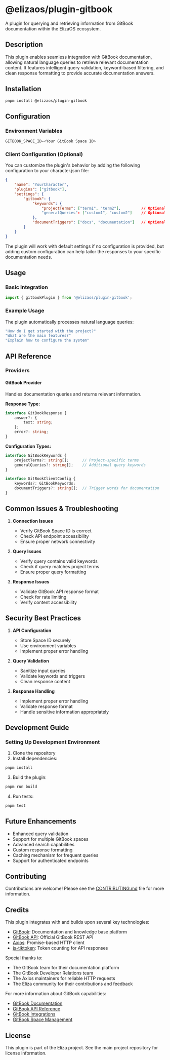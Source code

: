 # @elizaos/plugin-gitbook

A plugin for querying and retrieving information from GitBook documentation within the ElizaOS ecosystem.

## Description

This plugin enables seamless integration with GitBook documentation, allowing natural language queries to retrieve relevant documentation content. It features intelligent query validation, keyword-based filtering, and clean response formatting to provide accurate documentation answers.

## Installation

```bash
pnpm install @elizaos/plugin-gitbook
```

## Configuration

### Environment Variables
```typescript
GITBOOK_SPACE_ID=<Your GitBook Space ID>
```

### Client Configuration (Optional)
You can customize the plugin's behavior by adding the following configuration to your character.json file:
```json
{
    "name": "YourCharacter",
    "plugins": ["gitbook"],
    "settings": {
        "gitbook": {
            "keywords": {
                "projectTerms": ["term1", "term2"],         // Optional: Project-specific terms to match
                "generalQueries": ["custom1", "custom2"]    // Optional: Additional query keywords
            },
            "documentTriggers": ["docs", "documentation"]   // Optional: Trigger words for documentation
        }
    }
}
```

The plugin will work with default settings if no configuration is provided, but adding custom configuration can help tailor the responses to your specific documentation needs.

## Usage

### Basic Integration

```typescript
import { gitbookPlugin } from '@elizaos/plugin-gitbook';
```

### Example Usage

The plugin automatically processes natural language queries:

```typescript
"How do I get started with the project?"
"What are the main features?"
"Explain how to configure the system"
```

## API Reference

### Providers

#### GitBook Provider

Handles documentation queries and returns relevant information.

**Response Type:**
```typescript
interface GitBookResponse {
    answer?: {
        text: string;
    };
    error?: string;
}
```

**Configuration Types:**
```typescript
interface GitBookKeywords {
    projectTerms?: string[];      // Project-specific terms
    generalQueries?: string[];    // Additional query keywords
}

interface GitBookClientConfig {
    keywords?: GitBookKeywords;
    documentTriggers?: string[];  // Trigger words for documentation
}
```

## Common Issues & Troubleshooting

1. **Connection Issues**
   - Verify GitBook Space ID is correct
   - Check API endpoint accessibility
   - Ensure proper network connectivity

2. **Query Issues**
   - Verify query contains valid keywords
   - Check if query matches project terms
   - Ensure proper query formatting

3. **Response Issues**
   - Validate GitBook API response format
   - Check for rate limiting
   - Verify content accessibility

## Security Best Practices

1. **API Configuration**
   - Store Space ID securely
   - Use environment variables
   - Implement proper error handling

2. **Query Validation**
   - Sanitize input queries
   - Validate keywords and triggers
   - Clean response content

3. **Response Handling**
   - Implement proper error handling
   - Validate response format
   - Handle sensitive information appropriately

## Development Guide

### Setting Up Development Environment

1. Clone the repository
2. Install dependencies:

```bash
pnpm install
```

3. Build the plugin:

```bash
pnpm run build
```

4. Run tests:

```bash
pnpm test
```

## Future Enhancements

- Enhanced query validation
- Support for multiple GitBook spaces
- Advanced search capabilities
- Custom response formatting
- Caching mechanism for frequent queries
- Support for authenticated endpoints

## Contributing

Contributions are welcome! Please see the [CONTRIBUTING.md](CONTRIBUTING.md) file for more information.

## Credits

This plugin integrates with and builds upon several key technologies:

- [GitBook](https://www.gitbook.com/): Documentation and knowledge base platform
- [GitBook API](https://developer.gitbook.com/): Official GitBook REST API
- [Axios](https://axios-http.com/): Promise-based HTTP client
- [js-tiktoken](https://github.com/dqbd/tiktoken): Token counting for API responses

Special thanks to:
- The GitBook team for their documentation platform
- The GitBook Developer Relations team
- The Axios maintainers for reliable HTTP requests
- The Eliza community for their contributions and feedback

For more information about GitBook capabilities:
- [GitBook Documentation](https://docs.gitbook.com/)
- [GitBook API Reference](https://developer.gitbook.com/reference)
- [GitBook Integrations](https://docs.gitbook.com/integrations/git-sync)
- [GitBook Space Management](https://docs.gitbook.com/space/space-management)

## License

This plugin is part of the Eliza project. See the main project repository for license information.
